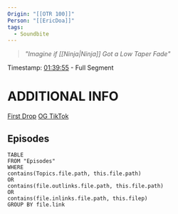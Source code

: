 ```yaml
---
Origin: "[[OTR 100]]"
Person: "[[EricDoa]]"
tags:
  - Soundbite
---
```

> *"Imagine if [[Ninja|Ninja]] Got a Low Taper Fade"*

Timestamp: [01:39:55](https://youtu.be/cfZM73q7NOc?t=5995) - Full Segment
# ADDITIONAL INFO
[First Drop](https://youtu.be/cfZM73q7NOc?t=401)
[OG TikTok](https://www.tiktok.com/@ericdoaclips/video/7322891263286529311)

## Episodes
``` dataview
TABLE
FROM "Episodes"
WHERE 
contains(Topics.file.path, this.file.path) 
OR 
contains(file.outlinks.file.path, this.file.path)
OR
contains(file.inlinks.file.path, this.filep)
GROUP BY file.link
```